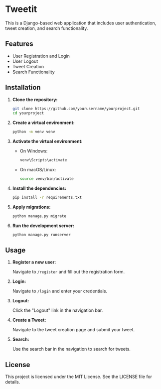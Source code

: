 # Tweetit

This is a Django-based web application that includes user authentication, tweet creation, and search functionality.

## Features

- User Registration and Login
- User Logout
- Tweet Creation
- Search Functionality

## Installation

1. **Clone the repository:**

    ```sh
    git clone https://github.com/yourusername/yourproject.git
    cd yourproject
    ```

2. **Create a virtual environment:**

    ```sh
    python -m venv venv
    ```

3. **Activate the virtual environment:**

    - On Windows:

        ```sh
        venv\Scripts\activate
        ```

    - On macOS/Linux:

        ```sh
        source venv/bin/activate
        ```

4. **Install the dependencies:**

    ```sh
    pip install -r requirements.txt
    ```

5. **Apply migrations:**

    ```sh
    python manage.py migrate
    ```

6. **Run the development server:**

    ```sh
    python manage.py runserver
    ```

## Usage

1. **Register a new user:**

    Navigate to `/register` and fill out the registration form.

2. **Login:**

    Navigate to `/login` and enter your credentials.

3. **Logout:**

    Click the "Logout" link in the navigation bar.

4. **Create a Tweet:**

    Navigate to the tweet creation page and submit your tweet.

5. **Search:**

    Use the search bar in the navigation to search for tweets.

## License

This project is licensed under the MIT License. See the LICENSE file for details.
